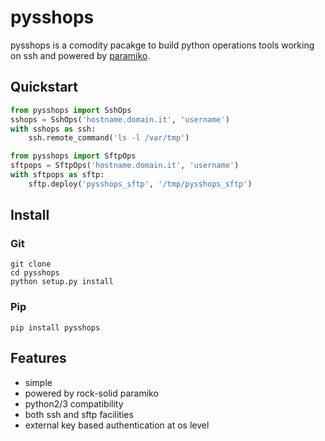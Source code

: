 # pysshops

pysshops is a comodity pacakge to build python operations tools working on ssh and powered by [paramiko](https://github.com/paramiko/paramiko).

## Quickstart
```python
from pysshops import SshOps
sshops = SshOps('hostname.domain.it', 'username')
with sshops as ssh:
    ssh.remote_command('ls -l /var/tmp')
```

```python
from pysshops import SftpOps
sftpops = SftpOps('hostname.domain.it', 'username')
with sftpops as sftp:
    sftp.deploy('pysshops_sftp', '/tmp/pysshops_sftp')
```
## Install
### Git
```
git clone
cd pysshops
python setup.py install
```

### Pip
```
pip install pysshops
```

## Features
* simple
* powered by rock-solid paramiko
* python2/3 compatibility
* both ssh and sftp facilities
* external key based authentication at os level
